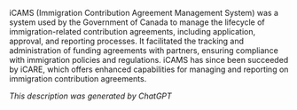 iCAMS (Immigration Contribution Agreement Management System) was a system used by the Government of Canada to manage the lifecycle of immigration-related contribution agreements, including application, approval, and reporting processes. It facilitated the tracking and administration of funding agreements with partners, ensuring compliance with immigration policies and regulations. iCAMS has since been succeeded by iCARE, which offers enhanced capabilities for managing and reporting on immigration contribution agreements.

*This description was generated by ChatGPT*